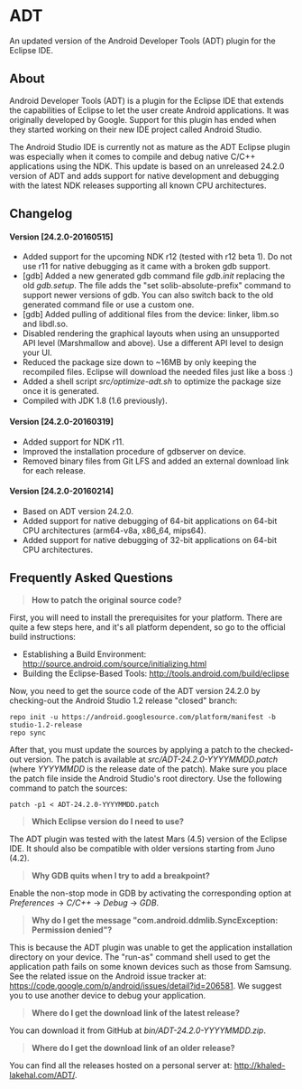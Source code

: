 # ADT
An updated version of the Android Developer Tools (ADT) plugin for the Eclipse IDE.

## About
Android Developer Tools (ADT) is a plugin for the Eclipse IDE that extends the capabilities of Eclipse to let the user create Android applications. It was originally developed by Google. Support for this plugin has ended when they started working on their new IDE project called Android Studio.

The Android Studio IDE is currently not as mature as the ADT Eclipse plugin was especially when it comes to compile and debug native C/C++ applications using the NDK. This update is based on an unreleased 24.2.0 version of ADT and adds support for native development and debugging with the latest NDK releases supporting all known CPU architectures.

## Changelog
#### Version [24.2.0-20160515]
- Added support for the upcoming NDK r12 (tested with r12 beta 1). Do not use r11 for native debugging as it came with a broken gdb support.
- [gdb] Added a new generated gdb command file _gdb.init_ replacing the old _gdb.setup_. The file adds the "set solib-absolute-prefix" command to support newer versions of gdb. You can also switch back to the old generated command file or use a custom one.
- [gdb] Added pulling of additional files from the device: linker, libm.so and libdl.so.
- Disabled rendering the graphical layouts when using an unsupported API level (Marshmallow and above). Use a different API level to design your UI.
- Reduced the package size down to ~16MB by only keeping the recompiled files. Eclipse will download the needed files just like a boss :)
- Added a shell script _src/optimize-adt.sh_ to optimize the package size once it is generated.
- Compiled with JDK 1.8 (1.6 previously).

#### Version [24.2.0-20160319]
- Added support for NDK r11.
- Improved the installation procedure of gdbserver on device.
- Removed binary files from Git LFS and added an external download link for each release.

#### Version [24.2.0-20160214]
- Based on ADT version 24.2.0.
- Added support for native debugging of 64-bit applications on 64-bit CPU architectures (arm64-v8a, x86_64, mips64).
- Added support for native debugging of 32-bit applications on 64-bit CPU architectures.

## Frequently Asked Questions
> **How to patch the original source code?**

First, you will need to install the prerequisites for your platform. There are quite a few steps here, and it's all platform dependent, so go to the official build instructions:
- Establishing a Build Environment: http://source.android.com/source/initializing.html
- Building the Eclipse-Based Tools: http://tools.android.com/build/eclipse

Now, you need to get the source code of the ADT version 24.2.0 by checking-out the Android Studio 1.2 release "closed" branch:
```
repo init -u https://android.googlesource.com/platform/manifest -b studio-1.2-release
repo sync
```
After that, you must update the sources by applying a patch to the checked-out version. The patch is available at _src/ADT-24.2.0-YYYYMMDD.patch_ (where _YYYYMMDD_ is the release date of the patch). Make sure you place the patch file inside the Android Studio's root directory. Use the following command to patch the sources:
```
patch -p1 < ADT-24.2.0-YYYYMMDD.patch
```

> **Which Eclipse version do I need to use?**

The ADT plugin was tested with the latest Mars (4.5) version of the Eclipse IDE. It should also be compatible with older versions starting from Juno (4.2).

> **Why GDB quits when I try to add a breakpoint?**

Enable the non-stop mode in GDB by activating the corresponding option at _Preferences_ -> _C/C++_ -> _Debug_ -> _GDB_.

> **Why do I get the message "com.android.ddmlib.SyncException: Permission denied"?**

This is because the ADT plugin was unable to get the application installation directory on your device. The "run-as" command shell used to get the application path fails on some known devices such as those from Samsung. See the related issue on the Android issue tracker at: https://code.google.com/p/android/issues/detail?id=206581. We suggest you to use another device to debug your application.

> **Where do I get the download link of the latest release?**

You can download it from GitHub at _bin/ADT-24.2.0-YYYYMMDD.zip_.

> **Where do I get the download link of an older release?**

You can find all the releases hosted on a personal server at: http://khaled-lakehal.com/ADT/.
